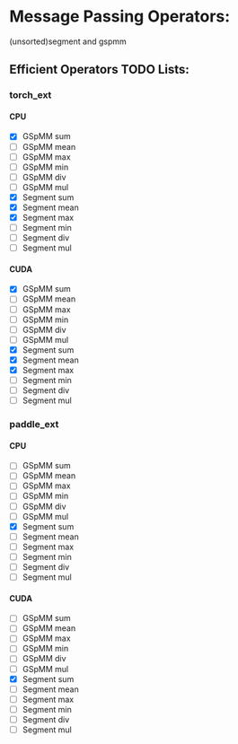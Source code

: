 # Message Passing Operators:
(unsorted)segment and gspmm

## Efficient Operators TODO Lists:

### torch_ext
#### CPU
- [x] GSpMM sum
- [ ] GSpMM mean
- [ ] GSpMM max
- [ ] GSpMM min
- [ ] GSpMM div
- [ ] GSpMM mul
- [x] Segment sum
- [x] Segment mean
- [x] Segment max
- [ ] Segment min
- [ ] Segment div
- [ ] Segment mul
#### CUDA
- [x] GSpMM sum
- [ ] GSpMM mean
- [ ] GSpMM max
- [ ] GSpMM min
- [ ] GSpMM div
- [ ] GSpMM mul
- [x] Segment sum
- [x] Segment mean
- [x] Segment max
- [ ] Segment min
- [ ] Segment div
- [ ] Segment mul

### paddle_ext
#### CPU
- [ ] GSpMM sum
- [ ] GSpMM mean
- [ ] GSpMM max
- [ ] GSpMM min
- [ ] GSpMM div
- [ ] GSpMM mul
- [x] Segment sum
- [ ] Segment mean
- [ ] Segment max
- [ ] Segment min
- [ ] Segment div
- [ ] Segment mul
#### CUDA
- [ ] GSpMM sum
- [ ] GSpMM mean
- [ ] GSpMM max
- [ ] GSpMM min
- [ ] GSpMM div
- [ ] GSpMM mul
- [x] Segment sum
- [ ] Segment mean
- [ ] Segment max
- [ ] Segment min
- [ ] Segment div
- [ ] Segment mul